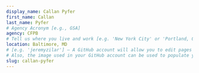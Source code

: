 ```yaml
---
display_name: Callan Pyfer
first_name: Callan
last_name: Pyfer
# Agency Acronym [e.g., GSA]
agency: CFPB
# Tell us where you live and work [e.g. 'New York City' or 'Portland, OR']
location: Baltimore, MD
# [e.g. 'jeremyzilar'] — A GitHub account will allow you to edit pages on Digital.gov.
# Also, the image used in your GitHub account can be used to populate your digital.gov profile photo.
slug: callan-pyfer
---
```

